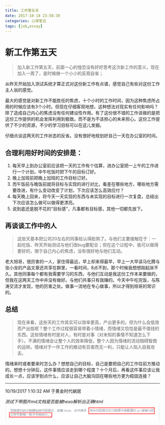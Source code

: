 ```yaml
---
title: 工作第五天
date: 2017-10-18 23:58:38
categories: 心得笔记
tags: [job,essay]
---
```

# 新工作第五天 #
> 加入新工作第五天，前面一心的惶恐没有好好思考这次新工作的意义，现在加入一周了，是时候做一个小小的反观自省；

<!--more-->

从昨天开始加入测试系统才算正式对这份新工作有点谱，感觉自己有些对这份工作主人翁的感觉。

最大的感觉是对新工作不能胜任的焦虑，十个小时的工作时间，因为这种焦虑所占用的时候应该有3个小时。但现在仔细客观地想，这种想法对现实有任何影响吗？除了造成自己内心的焦虑没有任何建设性作用。有了这份很不错的工作该做的是把这份工作提供的机会发挥利用到极致。而不是为不该担心的未来担心。这份工作提供了不少的资源，不少的学习目标可以在这儿发掘。

仔细点谈这两天的工作状态的反省。没有很好地规划好自己一天在办公室的时间。
## 合理利用好时间的安排是： ##


1. 每天早上到办公室前应该把一天的工作有个估算，进办公室把一上午的工作进行一个计划，中午吃饭时把下午的目标订好。
2. 晚上加班前把晚上加班的工作目标订好。
3. 而午饭前与晚饭前就将目标与实现的进行对比，看差在哪些地方，哪些地方需要改进，有什么变动改变了计划，下次应该怎么高效应付？
4. 每天晚上回来，将今天一天实现的东西与未实现的目标进行一次复盘，总结出下次应该怎么做可以做得更漂亮。
5. 说到底还是脱不花的“目标感”，凡事都有目标感，其他一切都先放下。

## 再谈谈工作中的人 ##
> 这些天基本把公司20左右的同事给认得脸熟了。与他们主要接触在于：一起吃饭、昨天开始测试与他们改bug要配合；但在这个过程中，我可以做得更好的，限于自己内心的焦虑，没有很好地与他们互动。

老大旭哥，很厉害的一人，家住得最远，早上却来得最早，早上一大早读马化腾与张小龙的产品文章还共享在群里，一看时间，8点不到，那个时候我想想刚起床不久。其他同事每个都有我需要学习的东西，与他们互动是我这份工作本来要做的，但我在这两天工作中并没有做好。与他们共事只有我赚的。今天中午吃完饭，与陈涛交流才发现，他的厉害之处。做事一流地在专心做事，所以才得到旭哥的常识的。

## 总结 ##
> 现在来看，这些天的工作其实可以效率更高，产出更多的。但为什么会低效而产出低呢？整个工作过程很容易带着小情绪，而情绪又恰恰是最不值钱的东西。这些情绪有时是对人，有时是对事（对未知的事情不知道怎么下手）。不满的情绪会让整个人的效率降低，整个人因为情绪的流动阻碍智商的运转。情绪对于一件工作的推动有百害而无一利，只能让人陷入自我攻击。

情绪来时或者要来时怎么办？想想自己的目标，自己是要把自己的工作往前方推动的。想想十分钟后，这件事情应该走到哪个程度？十个月后，再看这件事应该让我成长一点，应该学到点什么，应该让自己大脑沟回在哪些地方更为稳固连接？

----------
10/19/2017 1:10:32 AM 于黄金时代蜗居

*测试下带图片md文档是否能被hexo解析出正确html*
![](imgs/git_comtribute_statistics.png)